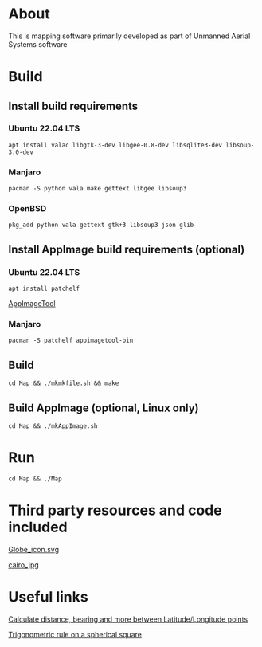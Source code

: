 # About

This is mapping software primarily developed as part of Unmanned Aerial Systems software

# Build

## Install build requirements

### Ubuntu 22.04 LTS

    apt install valac libgtk-3-dev libgee-0.8-dev libsqlite3-dev libsoup-3.0-dev

### Manjaro

    pacman -S python vala make gettext libgee libsoup3

### OpenBSD

    pkg_add python vala gettext gtk+3 libsoup3 json-glib

## Install AppImage build requirements (optional)

### Ubuntu 22.04 LTS

    apt install patchelf

[AppImageTool](https://appimage.github.io/appimagetool/)

### Manjaro

    pacman -S patchelf appimagetool-bin

## Build

    cd Map && ./mkmkfile.sh && make

## Build AppImage (optional, Linux only)

    cd Map && ./mkAppImage.sh

# Run

    cd Map && ./Map

# Third party resources and code included

[Globe_icon.svg](https://upload.wikimedia.org/wikipedia/commons/c/c4/Globe_icon.svg)

[cairo_jpg](https://github.com/rahra/cairo_jpg)

# Useful links

[Calculate distance, bearing and more between Latitude/Longitude points](https://www.movable-type.co.uk/scripts/latlong.html)

[Trigonometric rule on a spherical square](https://math.stackexchange.com/questions/859978/trigonometric-rule-on-a-spherical-square)
